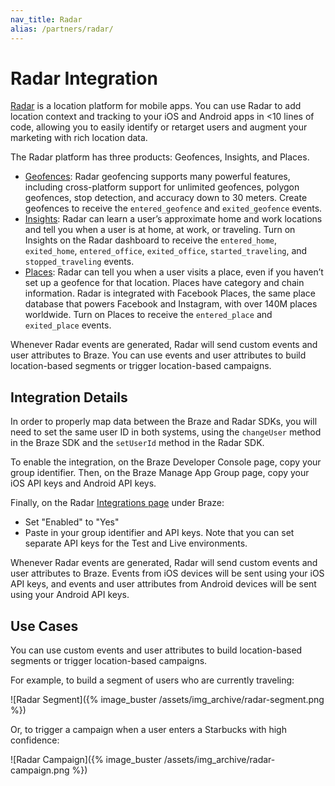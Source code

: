 ```yaml
---
nav_title: Radar
alias: /partners/radar/
---
```


# Radar Integration

[Radar](https://www.onradar.com/) is a location platform for mobile apps. You can use Radar to add location context and tracking to your iOS and Android apps in <10 lines of code, allowing you to easily identify or retarget users and augment your marketing with rich location data.

The Radar platform has three products: Geofences, Insights, and Places.

* [Geofences](https://www.onradar.com/documentation/geofences): Radar geofencing supports many powerful features, including cross-platform support for unlimited geofences, polygon geofences, stop detection, and accuracy down to 30 meters. Create geofences to receive the `entered_geofence` and `exited_geofence` events.
* [Insights](https://www.onradar.com/documentation/insights): Radar can learn a user’s approximate home and work locations and tell you when a user is at home, at work, or traveling. Turn on Insights on the Radar dashboard to receive the `entered_home`, `exited_home`, `entered_office`, `exited_office`, `started_traveling`, and `stopped_traveling` events.
* [Places](https://www.onradar.com/documentation/places): Radar can tell you when a user visits a place, even if you haven’t set up a geofence for that location. Places have category and chain information. Radar is integrated with Facebook Places, the same place database that powers Facebook and Instagram, with over 140M places worldwide. Turn on Places to receive the `entered_place` and `exited_place` events.

Whenever Radar events are generated, Radar will send custom events and user attributes to Braze. You can use events and user attributes to build location-based segments or trigger location-based campaigns.

## Integration Details
In order to properly map data between the Braze and Radar SDKs, you will need to set the same user ID in both systems, using the `changeUser` method in the Braze SDK and the `setUserId` method in the Radar SDK.

To enable the integration, on the Braze Developer Console page, copy your group identifier. Then, on the Braze Manage App Group page, copy your iOS API keys and Android API keys.

Finally, on the Radar [Integrations page](https://www.onradar.com/integrations) under Braze:

* Set "Enabled" to "Yes"
* Paste in your group identifier and API keys. Note that you can set separate API keys for the Test and Live environments.

Whenever Radar events are generated, Radar will send custom events and user attributes to Braze. Events from iOS devices will be sent using your iOS API keys, and events and user attributes from Android devices will be sent using your Android API keys.

## Use Cases

You can use custom events and user attributes to build location-based segments or trigger location-based campaigns.

For example, to build a segment of users who are currently traveling:

![Radar Segment]({% image_buster /assets/img_archive/radar-segment.png %})

Or, to trigger a campaign when a user enters a Starbucks with high confidence:

![Radar Campaign]({% image_buster /assets/img_archive/radar-campaign.png %})
